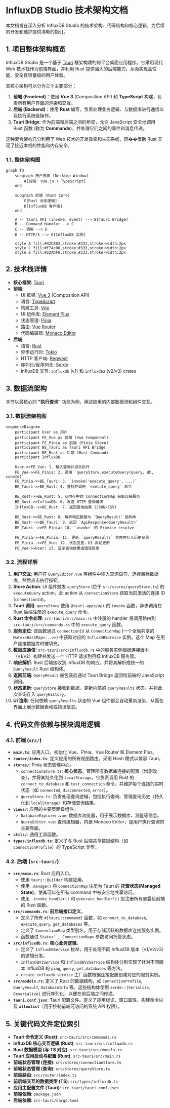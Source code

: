 # InfluxDB Studio 技术架构文档

本文档旨在深入分析 InfluxDB Studio 的技术架构、代码结构和核心逻辑，为后续的开发和维护提供清晰的指引。

## 1. 项目整体架构概览

InfluxDB Studio 是一个基于 [Tauri](https://tauri.app/) 框架构建的跨平台桌面应用程序。它采用现代 Web 技术栈作为前端界面，并利用 Rust 提供强大的后端能力，从而实现高性能、安全且轻量级的用户体验。

其核心架构可以分为三个主要部分：

1.  **前端 (Frontend)**：使用 **Vue 3** (Composition API) 和 **TypeScript** 构建，负责所有用户界面的渲染和交互。
2.  **后端 (Backend)**：使用 **Rust** 编写，负责处理业务逻辑、与数据库进行通信以及执行系统级操作。
3.  **Tauri Bridge**: 作为前端和后端之间的桥梁，允许 JavaScript 安全地调用 Rust 函数 (称为 **Commands**)，并处理它们之间的事件和消息传递。

这种混合架构充分利用了 Web 技术的开发效率和生态系统，同��借助 Rust 实现了接近本机的性能和内存安全。

### 1.1. 整体架构图

```mermaid
graph TD
    subgraph 用户界面 (Desktop Window)
        A[前端: Vue.js + TypeScript]
    end

    subgraph 后端 (Rust Core)
        C[Rust 业务逻辑]
        D[InfluxDB 客户端]
    end

    A -- Tauri API (invoke, event) --> B[Tauri Bridge]
    B -- Command Handler --> C
    C -- 调用 --> D
    D -- HTTP/S --> E[InfluxDB 实例]

    style A fill:#42b883,stroke:#333,stroke-width:2px
    style C fill:#f74c00,stroke:#333,stroke-width:2px
    style E fill:#22ADF6,stroke:#333,stroke-width:2px
```

## 2. 技术栈详情

-   **核心框架**: [Tauri](https://tauri.app/)
-   **前端**:
    -   UI 框架: [Vue 3](https://vuejs.org/) (Composition API)
    -   语言: [TypeScript](https://www.typescriptlang.org/)
    -   构建工具: [Vite](https://vitejs.dev/)
    -   UI 组件库: [Element Plus](https://element-plus.org/)
    -   状态管理: [Pinia](https://pinia.vuejs.org/)
    -   路由: [Vue Router](https://router.vuejs.org/)
    -   代码编辑器: [Monaco Editor](https://microsoft.github.io/monaco-editor/)
-   **后端**:
    -   语言: [Rust](https://www.rust-lang.org/)
    -   异步运行时: [Tokio](https://tokio.rs/)
    -   HTTP 客户端: [Reqwest](https://github.com/seanmonstar/reqwest)
    -   序列化/反序列化: [Serde](https://serde.rs/)
    -   InfluxDB 交互: `influxdb` (v1) 和 `influxdb2` (v2/v3) crates

## 3. 数据流架构

本节以最核心的 **"执行查询"** 功能为例，阐述应用的内部数据流和组件交互。

### 3.1. 数据流架构图

```mermaid
sequenceDiagram
    participant User as 用户
    participant FE_Vue as 前端 (Vue Component)
    participant FE_Pinia as 前端 (Pinia Store)
    participant BE_Tauri as Tauri API Bridge
    participant BE_Rust as 后端 (Rust Command)
    participant InfluxDB

    User->>FE_Vue: 1. 输入查询并点击执行
    FE_Vue->>FE_Pinia: 2. 调用 `queryStore.executeQuery(query, db, connId)`
    FE_Pinia->>BE_Tauri: 3. `invoke('execute_query', ...)`
    BE_Tauri->>BE_Rust: 4. 查找并调用 `execute_query` 命令
    
    BE_Rust->>BE_Rust: 5. 从内存中的 ConnectionMap 获取连接服务
    BE_Rust->>InfluxDB: 6. 发送 HTTP 查询请求
    InfluxDB-->>BE_Rust: 7. 返回查询结果 (JSON/CSV)
    
    BE_Rust->>BE_Rust: 8. 解析响应数据为 `QueryResult` 结构体
    BE_Rust-->>BE_Tauri: 9. 返回 `ApiResponse<QueryResult>`
    BE_Tauri-->>FE_Pinia: 10. `invoke` 的 Promise resolve
    
    FE_Pinia->>FE_Pinia: 11. 更新 `queryResults` 状态并存入历史记录
    FE_Pinia-->>FE_Vue: 12. 状态变更，UI 自动更新
    FE_Vue->>User: 13. 显示查询结果或错误信息
```

### 3.2. 流程详解

1.  **用户交互**: 用户在 `QueryEditor.vue` 等组件中输入查询语句，选择目标数据库，然后点击执行按钮。
2.  **Store Action**: UI 组件触发 `queryStore` (位于 `src/stores/queryStore.ts`) 的 `executeQuery` action。此 action 从 `connectionStore` 获取当前激活的连接 ID (`connectionId`)。
3.  **Tauri 调用**: `queryStore` 使用 `@tauri-apps/api` 的 `invoke` 函数，异步调用在 Rust 后端注册的 `execute_query` 命令。
4.  **Rust 命令处理**: `src-tauri/src/main.rs` 中注册的 handler 将调用路由到 `src-tauri/src/commands.rs` 中的 `execute_query` 函数。
5.  **服务定位**: 该函数通过 `connectionId` 从 `ConnectionMap` (一个全局共享的 `Mutex<HashMap<...>>`) 中获取对应的 `InfluxDBService` 实例。这个 Map 在用户连接数据库时被填充。
6.  **数据库通信**: `src-tauri/src/influxdb.rs` 中的服务实例根据连接版本（v1/v2）构建并发送一个 HTTP 请求到目标 InfluxDB 服务器。
7.  **响应解析**: Rust 后端接收到 InfluxDB 的响应，并将其解析成统一的 `QueryResult` Rust 结构体。
8.  **返回前端**: `QueryResult` 被包装后通过 Tauri Bridge 返回给前端的 JavaScript 调用。
9.  **状态更新**: `queryStore` 接收到数据，更新内部的 `queryResults` 状态，并将此次查询存入 `queryHistory`。
10. **UI 渲染**: 任何依赖 `queryResults` 状态的 Vue 组件都会自动重新渲染，从而在界面上展示数据表格或错误信息。

## 4. 代码文件依赖与模块调用逻辑

### 4.1. 前端 (`src/`)

-   **`main.ts`**: 应用入口。初始化 Vue、Pinia、Vue Router 和 Element Plus。
-   **`router/index.ts`**: 定义应用的所有视图路由。采用 Hash 模式以兼容 Tauri。
-   **`stores/`**: Pinia 状态管理中心。
    -   `connectionStore.ts`: **核心状态**。管理所有数据库连接的配置（增删改查），并将其持久化到 `localStorage`。它负责调用 Rust 的 `connect_to_database` 和 `test_connection` 命令，并维护每个连接的实时状态（如 `connected`, `disconnected`, `error`）。
    -   `queryStore.ts`: 负责处理查询逻辑，包括执行查询、管理查询历史（持久化到 `localStorage`）和存储查询结果。
-   **`views/`**: 应用的主要页面级组件。
    -   `DatabaseExplorer.vue`: 数据库浏览器，用于展示数据库、测量等信息。
    -   `QueryEditor.vue`: 查询编辑器，内嵌 Monaco Editor，是用户执行查询的主要界面。
-   **`utils/`**: 通用工具函数。
-   **`types/influxdb.ts`**: 定义了与 Rust 后端共享数据结构（如 `ConnectionProfile`）的 TypeScript 类型。

### 4.2. 后端 (`src-tauri/`)

-   **`src/main.rs`**: Rust 应用入口。
    -   使用 `tauri::Builder` 构建应用。
    -   使用 `.manage()` 将 `ConnectionMap` 注册为 Tauri 的 **托管状态(Managed State)**，使其可以在所有 command 中被安全地共享访问。
    -   使用 `.invoke_handler()` 和 `generate_handler![]` 宏注册所有暴露给前端的 Rust 函数。
-   **`src/commands.rs`**: **前后端接口定义**。
    -   定义了所有 `#[tauri::command]` 函数，如 `connect_to_database`, `execute_query`, `get_databases` 等。
    -   定义了 `ConnectionMap` 类型别名，用于存储活跃的数据库连接服务实例。
    -   函数通过 `State<'_, ConnectionMap>` 参数访问托管状态。
-   **`src/influxdb.rs`**: **核心业务逻辑**。
    -   定义了 `InfluxDBService` 枚举，用于处理不同 InfluxDB 版本（v1/v2/v3）的逻辑分发。
    -   `InfluxDBV1Service` 和 `InfluxDBV2Service` 结构体分别实现了针对不同版本 InfluxDB 的 `ping`, `query`, `get_databases` 等方法。
    -   `create_influxdb_service` 工厂函数根据连接配置创建对应的服务实例。
-   **`src/models.rs`**: 定义了 Rust 的数据结构，如 `ConnectionProfile`, `QueryResult`, `DatabaseInfo` 等。这些结构体使用 `serde::{Serialize, Deserialize}` 进行序列化，以便在前后端之间传递。
-   **`tauri.conf.json`**: Tauri 配置文件。定义了应用标识、窗口属性、构建命令以及 **`allowlist`**（用于控制前端可访问的系统 API 权限）。

## 5. 关键代码文件定位索引

-   **Tauri 命令定义 (Rust)**: `src-tauri/src/commands.rs`
-   **InfluxDB 核心交互逻辑 (Rust)**: `src-tauri/src/influxdb.rs`
-   **Rust 数据模型 (与 TS 对应)**: `src-tauri/src/models.rs`
-   **Tauri 应用启动与配置 (Rust)**: `src-tauri/src/main.rs`
-   **前端状态管理 (连接)**: `src/stores/connectionStore.ts`
-   **前端状态管理 (查询)**: `src/stores/queryStore.ts`
-   **前端路由**: `src/router/index.ts`
-   **前后端交互的数据类型 (TS)**: `src/types/influxdb.ts`
-   **应用主配置文件 (Tauri)**: `src-tauri/tauri.conf.json`
-   **前端依赖**: `package.json`
-   **后端依赖**: `src-tauri/Cargo.toml`